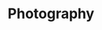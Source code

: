 ---
title: Photography
gallery:
- title: Kelly Ishmael - Forest
  url: /img/StockSnap_ILNMJCWWG4.jpg
- title: JJ Skys the Limit - Ocean Waves
  url: /img/StockSnap_KGRO3GY1DL.jpg
- title: Bernard Spragg - Rocky Coastline
  url: /img/StockSnap_PMQHKBSFAE.jpg
- title: Bonnie Moreland - Mountains Lake
  url: /img/StockSnap_SAVXDLETLQ.jpg
- title: Mary - Winter Forest
  url: /img/StockSnap_DYW6RCKMVG.jpg
---
